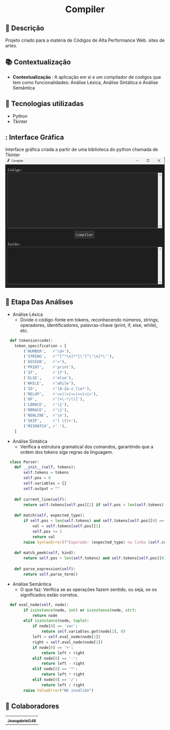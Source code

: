 <h1 align="center"> Compiler</h1>

## :memo: Descrição
Projeto criado para a matéria de Códigos de Alta Performance Web. sites de artes.

## :books: Contextualização
* <b>Contextualização </b>: A aplicação em si e um compilador de codigos que tem como funcionalidades: Análise Léxica, Análise Sintática e Análise Semântica

## :wrench: Tecnologias utilizadas
* Python
* Tkinter

## : Interface Gráfica
Interface gráfica criada a partir de uma biblioteca do python chamada de Tkinter
<img src='img\Captura de tela 2025-06-03 143900.png'>

## :game_die: Etapa Das Análises
- Análise Léxica
  - Divide o código-fonte em tokens, reconhecendo números, strings, operadores, identificadores, palavras-chave (print, if, else, while), etc.
  
```python
  def tokenize(code):
    token_specification = [
        ('NUMBER',   r'\d+'),
        ('STRING',   r'"[^"\n]*"|\'[^\'\n]*\''),
        ('ASSIGN',   r'='),
        ('PRINT',    r'print'),
        ('IF',       r'if'),
        ('ELSE',     r'else'),
        ('WHILE',    r'while'),
        ('ID',       r'[A-Za-z_]\w*'),
        ('RELOP',    r'==|!=|<=|>=|<|>'),
        ('OP',       r'[+\-*/()]'),
        ('LBRACE',   r'\{'),
        ('RBRACE',   r'\}'),
        ('NEWLINE',  r'\n'),
        ('SKIP',     r'[ \t]+'),
        ('MISMATCH', r'.'),
    ]

```

- Análise Sintática
  - Verifica a estrutura gramatical dos comandos, garantindo que a ordem dos tokens siga regras da linguagem.
  
```python
  class Parser:
    def __init__(self, tokens):
        self.tokens = tokens
        self.pos = 0
        self.variables = {}
        self.output = ""

    def current_line(self):
        return self.tokens[self.pos][2] if self.pos < len(self.tokens) else -1

    def match(self, expected_type):
        if self.pos < len(self.tokens) and self.tokens[self.pos][0] == expected_type:
            val = self.tokens[self.pos][1]
            self.pos += 1
            return val
        raise SyntaxError(f"Esperado: {expected_type} na linha {self.current_line()}")

    def match_peek(self, kind):
        return self.pos < len(self.tokens) and self.tokens[self.pos][0] == kind

    def parse_expression(self):
        return self.parse_term()
```
- Análise Semântica
  - O que faz: Verifica se as operações fazem sentido, ou seja, se os significados estão corretos.
  
```python
  def eval_node(self, node):
        if isinstance(node, int) or isinstance(node, str):
            return node
        elif isinstance(node, tuple):
            if node[0] == 'var':
                return self.variables.get(node[1], 0)
            left = self.eval_node(node[1])
            right = self.eval_node(node[2])
            if node[0] == '+':
                return left + right
            elif node[0] == '-':
                return left - right
            elif node[0] == '*':
                return left * right
            elif node[0] == '/':
                return left / right
        raise ValueError("Nó inválido")
```

## :handshake: Colaboradores
<table>
  <tr>
    <td align="center">
      <a href="https://github.com/Joaogabriel148">
        <sub>
          <b>Joaogabriel148</b>
        </sub>
      </a>
    </td>
  </tr>
</table>
